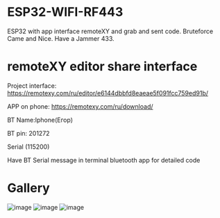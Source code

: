 # ESP32-WIFI-RF443
ESP32 with app interface remoteXY and grab and sent code. Bruteforce Came and Nice. Have a Jammer 433.
# remoteXY editor share interface
Project interface: https://remotexy.com/ru/editor/e6144dbbfd8eaeae5f091fcc759ed91b/

APP on phone: https://remotexy.com/ru/download/

BT Name:Iphone(Егор)

BT pin: 201272

Serial (115200)

Have BT Serial message in terminal bluetooth app for detailed code
# Gallery
![image](https://github.com/danya201272/ESP32-WIFI-RF443/assets/36302863/7e077796-9fe4-49f7-bda6-f639aed3240f)
![image](https://github.com/danya201272/ESP32-WIFI-RF443/assets/36302863/2c8921cb-82dd-4dde-a16b-2b0e51b48dd7)
![image](https://github.com/danya201272/ESP32-WIFI-RF443/assets/36302863/e072969e-02dd-478c-9e48-cd535584f92b)
